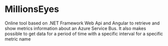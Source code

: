 # MillionsEyes

Online tool based on .NET Framework Web Api and Angular to retrieve and show metrics information about an Azure Service Bus.
It also makes possible to get data for a period of time with a specific interval for a specific metric name
